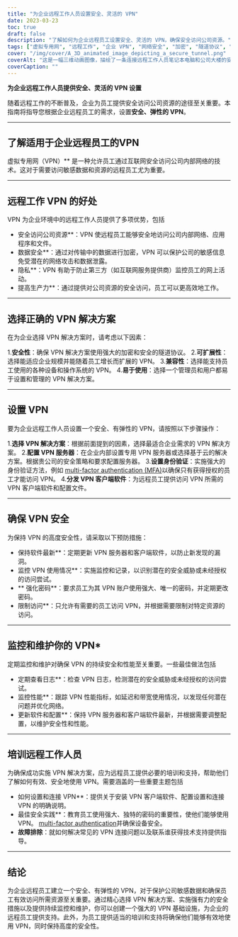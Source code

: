```yaml
---
title: "为企业远程工作人员设置安全、灵活的 VPN"
date: 2023-03-23
toc: true
draft: false
description: "了解如何为企业远程员工设置安全、灵活的 VPN，确保安全访问公司资源。"
tags: ["虚拟专用网", "远程工作", "企业 VPN", "网络安全", "加密", "隧道协议", "VPN 设置", "VPN 服务器", "VPN 安全", "VPN 维护", "VPN 监测", "VPN 解决方案", "鉴别", "数据安全", "隐私", "性能", "扩展性", "兼容性", "员工培训", "最佳做法"]
cover: "/img/cover/A_3D_animated_image_depicting_a_secure_tunnel.png"
coverAlt: "这是一幅三维动画图像，描绘了一条连接远程工作人员笔记本电脑和公司大楼的安全隧道，象征着 VPN 连接。隧道上方悬浮着一个盾牌图标，代表安全和弹性。"
coverCaption: ""
---
```


**为企业远程工作人员提供安全、灵活的 VPN 设置**

随着远程工作的不断普及，企业为员工提供安全访问公司资源的途径至关重要。本指南将指导您根据企业远程员工的需求，设置**安全、弹性的 VPN**。

______

## **了解适用于企业远程员工的VPN**

虚拟专用网（VPN）** 是一种允许员工通过互联网安全访问公司内部网络的技术。这对于需要访问敏感数据和资源的远程员工尤为重要。

______

## **远程工作 VPN 的好处**

VPN 为企业环境中的远程工作人员提供了多项优势，包括

- 安全访问公司资源**：VPN 使远程员工能够安全地访问公司内部网络、应用程序和文件。
- 数据安全**：通过对传输中的数据进行加密，VPN 可以保护公司的敏感信息免受潜在的网络攻击和数据泄露。
- 隐私**：VPN 有助于防止第三方（如互联网服务提供商）监控员工的网上活动。
- 提高生产力**：通过提供对公司资源的安全访问，员工可以更高效地工作。

______

## **选择正确的 VPN 解决方案**

在为企业选择 VPN 解决方案时，请考虑以下因素：

1.**安全性**：确保 VPN 解决方案使用强大的加密和安全的隧道协议。
2.**可扩展性**：选择能适应企业规模并能随着员工增长而扩展的 VPN。
3.**兼容性**：选择能支持员工使用的各种设备和操作系统的 VPN。
4.**易于使用**：选择一个管理员和用户都易于设置和管理的 VPN 解决方案。

______

## **设置 VPN**

要为企业远程工作人员设置一个安全、有弹性的 VPN，请按照以下步骤操作：

1.**选择 VPN 解决方案**：根据前面提到的因素，选择最适合企业需求的 VPN 解决方案。
2.**配置 VPN 服务器**：在企业内部设置专用 VPN 服务器或选择基于云的解决方案。根据贵公司的安全策略和要求配置服务器。
3.**设置身份验证**：实施强大的身份验证方法，例如 [multi-factor authentication (MFA)](https://simeononsecurity.com/articles/what-are-the-diferent-kinds-of-factors-in-mfa/)以确保只有获得授权的员工才能访问 VPN。
4.**分发 VPN 客户端软件**：为远程员工提供访问 VPN 所需的 VPN 客户端软件和配置文件。

______

## **确保 VPN 安全**

为保持 VPN 的高度安全性，请采取以下预防措施：

- 保持软件最新**：定期更新 VPN 服务器和客户端软件，以防止新发现的漏洞。
- 监控 VPN 使用情况**：实施监控和记录，以识别潜在的安全威胁或未经授权的访问尝试。
- ** 强化密码**：要求员工为其 VPN 账户使用强大、唯一的密码，并定期更改密码。
- 限制访问**：只允许有需要的员工访问 VPN，并根据需要限制对特定资源的访问。

______

## **监控和维护你的 VPN***

定期监控和维护对确保 VPN 的持续安全和性能至关重要。一些最佳做法包括

- 定期查看日志**：检查 VPN 日志，检测潜在的安全威胁或未经授权的访问尝试。
- 监控性能**：跟踪 VPN 性能指标，如延迟和带宽使用情况，以发现任何潜在问题并优化网络。
- 更新软件和配置**：保持 VPN 服务器和客户端软件最新，并根据需要调整配置，以维护安全性和性能。

______

## **培训远程工作人员**

为确保成功实施 VPN 解决方案，应为远程员工提供必要的培训和支持，帮助他们了解如何有效、安全地使用 VPN。需要涵盖的一些重要主题包括

- 如何设置和连接 VPN**：提供关于安装 VPN 客户端软件、配置设置和连接 VPN 的明确说明。
- 最佳安全实践**：教育员工使用强大、独特的密码的重要性，使他们能够使用 VPN。 [multi-factor authentication](https://simeononsecurity.com/articles/what-are-the-diferent-kinds-of-factors-in-mfa/)并确保设备安全。
- **故障排除**：就如何解决常见的 VPN 连接问题以及联系谁获得技术支持提供指导。

______

## **结论**

为企业远程员工建立一个安全、有弹性的 VPN，对于保护公司敏感数据和确保员工有效访问所需资源至关重要。通过精心选择 VPN 解决方案、实施强有力的安全措施以及提供持续监控和维护，你可以创建一个强大的 VPN 基础设施，为企业的远程员工提供支持。此外，为员工提供适当的培训和支持将确保他们能够有效地使用 VPN，同时保持高度的安全性。

